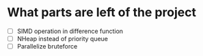 # What parts are left of the project

- [ ] SIMD operation in difference function
- [ ] NHeap instead of priority queue
- [ ] Parallelize bruteforce
